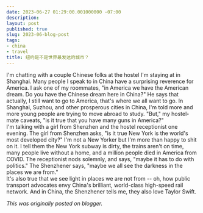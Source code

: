 ```yaml
---
date: 2023-06-27 01:29:00.001000000 -07:00
description:
layout: post
published: true
slug: 2023-06-blog-post
tags:
- china
- travel
title: 纽约是不是世界最发达的城市？
---
```

I'm chatting with a couple Chinese folks at the hostel I'm staying at in Shanghai. Many people I speak to in China have a surprising reverence for America. I ask one of my roommates, "in America we have the American dream. Do you have the Chinese dream here in China?" He says that actually, I still want to go to America, that's where we all want to go. In Shanghai, Suzhou, and other prosperous cities in China, I'm told more and more young people are trying to move abroad to study. "But," my hostel-mate caveats, "is it true that you have many guns in America?"  
I'm talking with a girl from Shenzhen and the hostel receptionist one evening. The girl from Shenzhen asks, "is it true New York is the world's most developed city?" I'm not a New Yorker but I'm more than happy to shit on it. I tell them the New York subway is dirty, the trains aren't on time, many people live without a home, and a million people died in America from COVID. The receptionist nods solemnly, and says, "maybe it has to do with politics." The Shenzhener says, "maybe we all see the darkness in the places we are from."  
It's also true that we see light in places we are not from -- oh, how public transport advocates envy China's brilliant, world-class high-speed rail network. And in China, the Shenzhener tells me, they also love Taylor Swift.

*This was originally posted on blogger.*
